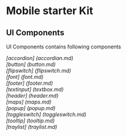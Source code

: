 Mobile starter Kit
================================

UI Components
--------------------------------
UI Components contains following components

*[accordion] (accordian.md)*  
*[button] (button.md)*      
*[flipswitch] (flipswitch.md)*  
*[font] (font.md)*  
*[footer] (footer.md)*  
*[textinput] (textbox.md)*  
*[header] (header.md)*  
*[maps] (maps.md)*  
*[popup] (popup.md)*  
*[toggleswitch] (toggleswitch.md)*  
*[tooltip] (tooltip.md)*  
*[traylist] (traylist.md)*  

    
  

